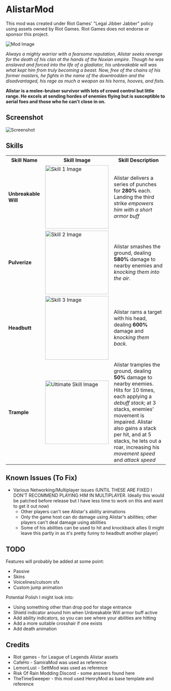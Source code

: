 # AlistarMod

This mod was created under Riot Games' "Legal Jibber Jabber" policy using assets owned by Riot Games. Riot Games does not endorse or sponsor this project.

![Mod Image](https://ddragon.leagueoflegends.com/cdn/img/champion/splash/Alistar_0.jpg)

*Always a mighty warrior with a fearsome reputation,
Alistar seeks revenge for the death of his clan at the hands of the Noxian empire.
Though he was enslaved and forced into the life of a gladiator,
his unbreakable will was what kept him from truly becoming a beast.
Now, free of the chains of his former masters,
he fights in the name of the downtrodden and the disadvantaged,
his rage as much a weapon as his horns, hooves, and fists.*

**Alistar is a melee-bruiser survivor with lots of crowd control but little range.
He excels at sending hordes of enemies flying but is susceptible to aerial foes and 
those who he can't close in on.**

## Screenshot
![Screenshot](link)

## Skills

<table>
  <tr>
    <th>Skill Name</th>
    <th>Skill Image</th>
    <th>Skill Description</th>
  </tr>
  <tr>
    <td><b>Unbreakable Will</b></td>
    <td><img src="https://ddragon.leagueoflegends.com/cdn/14.13.1/img/spell/FerociousHowl.png" alt="Skill 1 Image" width="200" height="200"></td>
    <td>Alistar delivers a series of punches for <b>280%</b> each. Landing the third strike <i>empowers him with a short armor buff</i></td>
  </tr>
  <tr>
    <td><b>Pulverize</b></td>
    <td><img src="https://ddragon.leagueoflegends.com/cdn/14.13.1/img/spell/Pulverize.png" alt="Skill 2 Image" width="200" height="200"></td>
    <td>Alistar smashes the ground, dealing <b>580%</b> damage to nearby enemies and <i>knocking them into the air</i>.</td>
  </tr>
  <tr>
    <td><b>Headbutt</b></td>
    <td><img src="https://ddragon.leagueoflegends.com/cdn/14.13.1/img/spell/Headbutt.png" alt="Skill 3 Image" width="200" height="200"></td>
    <td>Alistar rams a target with his head, dealing <b>600%</b> damage and <i>knocking them back</i>.</td>
  </tr>
  <tr>
    <td><b>Trample</b></td>
    <td><img src="https://ddragon.leagueoflegends.com/cdn/14.13.1/img/spell/AlistarE.png" alt="Ultimate Skill Image" width="200" height="200"></td>
    <td>Alistar tramples the ground, dealing <b>50%</b> damage to nearby enemies. Hits for 10 times, each applying a <i>debuff stack</i>; at 3 stacks, enemies' movement is impaired. Alistar also gains a stack per hit, and at 5 stacks, he lets out a roar, increasing his <i>movement speed</i> and <i>attack speed</i></td>
  </tr>
</table>


## Known Issues (To Fix)
- Various Networking/Multiplayer issues (UNTIL THESE ARE FIXED I DON'T RECOMMEND PLAYING HIM IN MULTIPLAYER. Ideally this would be patched before release but I have less time to work on this and want to get it out now)
  - Other players can't see Alistar's ability animations
  - Only the game host can do damage using Alistar's abilities; other players can't deal damage using abilities
  - Some of his abilities can be used to hit and knockback allies (I might leave this partly in as it's pretty funny to headbutt another player)
  

## TODO
Features will probably be added at some point:
- Passive
- Skins
- Voicelines/cutsom sfx
- Custom jump animation

Potential Polish I might look into:
- Using something other than drop pod for stage entrance
- Shield indicator around him when Unbreakable Will armor buff active
- Add ability indicators, so you can see where your abilities are hitting
- Add a more suitable crosshair if one exists
- Add death animation

## Credits
- Riot games -  for League of Legends Alistar assets
- CafeHo - SamiraMod was used as reference
- LemonLust - SettMod was used as reference
- Risk Of Rain Modding Discord - some answers found here
- TheTimeSweeper - this mod used HenryMod as base template and reference

